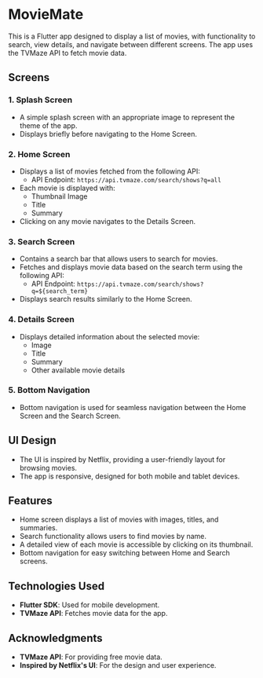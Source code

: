 # MovieMate

This is a Flutter app designed to display a list of movies, with functionality to search, view details, and navigate between different screens. The app uses the TVMaze API to fetch movie data.

## Screens

### 1. Splash Screen
- A simple splash screen with an appropriate image to represent the theme of the app.
- Displays briefly before navigating to the Home Screen.

### 2. Home Screen
- Displays a list of movies fetched from the following API:
    - API Endpoint: `https://api.tvmaze.com/search/shows?q=all`
- Each movie is displayed with:
    - Thumbnail Image
    - Title
    - Summary
- Clicking on any movie navigates to the Details Screen.

### 3. Search Screen
- Contains a search bar that allows users to search for movies.
- Fetches and displays movie data based on the search term using the following API:
    - API Endpoint: `https://api.tvmaze.com/search/shows?q=${search_term}`
- Displays search results similarly to the Home Screen.

### 4. Details Screen
- Displays detailed information about the selected movie:
    - Image
    - Title
    - Summary
    - Other available movie details

### 5. Bottom Navigation
- Bottom navigation is used for seamless navigation between the Home Screen and the Search Screen.

## UI Design
- The UI is inspired by Netflix, providing a user-friendly layout for browsing movies.
- The app is responsive, designed for both mobile and tablet devices.

## Features
- Home screen displays a list of movies with images, titles, and summaries.
- Search functionality allows users to find movies by name.
- A detailed view of each movie is accessible by clicking on its thumbnail.
- Bottom navigation for easy switching between Home and Search screens.

## Technologies Used
- **Flutter SDK**: Used for mobile development.
- **TVMaze API**: Fetches movie data for the app.

## Acknowledgments
- **TVMaze API**: For providing free movie data.
- **Inspired by Netflix's UI**: For the design and user experience.
